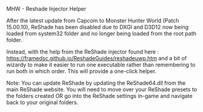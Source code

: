 MHW - Reshade Injector Helper

After the latest update from Capcom to Monster Hunter World (Patch 15.00.10), ReShade has been disabled due to DXGI and D3D12 now being loaded from system32 folder and no longer being loaded from the root path folder. 

Instead, with the help from the ReShade injector found here : https://framedsc.github.io/ReshadeGuides/reshadeuwp.htm and a bit of wizardy to make it easier to run one executable rather than remembering to run both in which order. This will provide a one-click helper. 

Note:
You can update ReShade by updating the ReShade64.dll from the main ReShade website. 
You will need to move over your ReShade presets to the folders created OR go into the ReShade settings in-game and navigate back to your original folders. 
